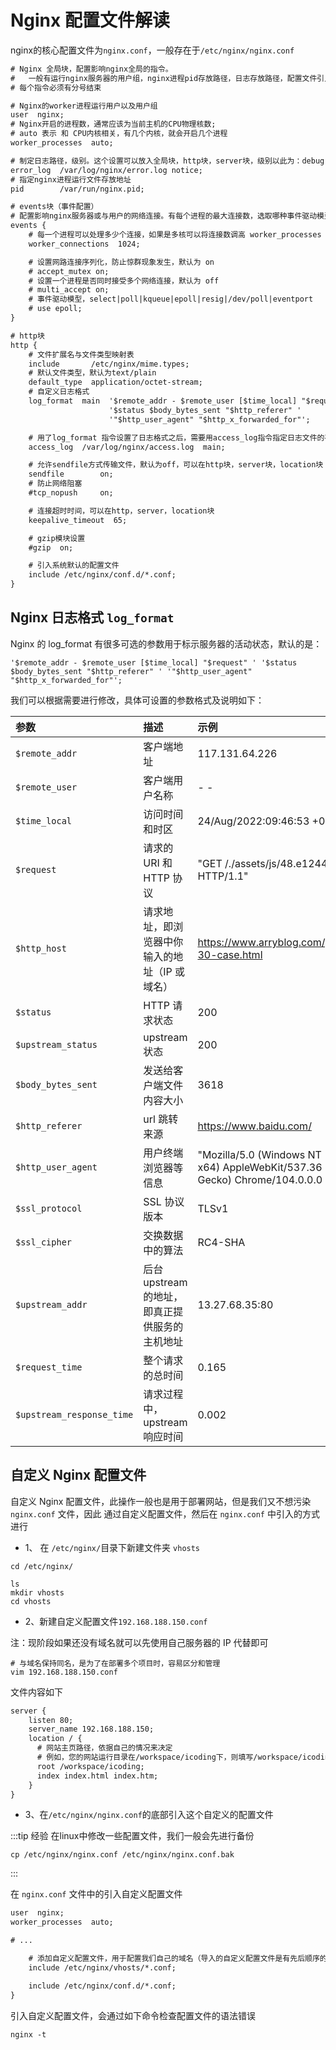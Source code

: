 # Nginx 配置文件解读

nginx的核心配置文件为`nginx.conf`，一般存在于`/etc/nginx/nginx.conf`

```txt
# Nginx 全局块，配置影响nginx全局的指令。
#   一般有运行nginx服务器的用户组，nginx进程pid存放路径，日志存放路径，配置文件引入，允许生成worker process数等。
# 每个指令必须有分号结束

# Nginx的worker进程运行用户以及用户组
user  nginx;
# Nginx开启的进程数，通常应该为当前主机的CPU物理核数;
# auto 表示 和 CPU内核相关，有几个内核，就会开启几个进程
worker_processes  auto;

# 制定日志路径，级别。这个设置可以放入全局块，http块，server块，级别以此为：debug|info|notice|warn|error|crit|alert|emerg
error_log  /var/log/nginx/error.log notice;
# 指定nginx进程运行文件存放地址
pid        /var/run/nginx.pid;

# events块（事件配置）
# 配置影响nginx服务器或与用户的网络连接。有每个进程的最大连接数，选取哪种事件驱动模型处理连接请求，是否允许同时接受多个网路连接，开启多个网络连接序列化等。
events {
    # 每一个进程可以处理多少个连接，如果是多核可以将连接数调高 worker_processes * 1024
    worker_connections  1024;

    # 设置网路连接序列化，防止惊群现象发生，默认为 on
    # accept_mutex on;
    # 设置一个进程是否同时接受多个网络连接，默认为 off
    # multi_accept on;
    # 事件驱动模型，select|poll|kqueue|epoll|resig|/dev/poll|eventport
    # use epoll;
}

# http块
http {
    # 文件扩展名与文件类型映射表
    include       /etc/nginx/mime.types;
    # 默认文件类型，默认为text/plain
    default_type  application/octet-stream;
    # 自定义日志格式
    log_format  main  '$remote_addr - $remote_user [$time_local] "$request" '
                      '$status $body_bytes_sent "$http_referer" '
                      '"$http_user_agent" "$http_x_forwarded_for"';

    # 用了log_format 指令设置了日志格式之后，需要用access_log指令指定日志文件的存放路径；
    access_log  /var/log/nginx/access.log  main;

    # 允许sendfile方式传输文件，默认为off，可以在http块，server块，location块
    sendfile        on;
    # 防止网络阻塞
    #tcp_nopush     on;

    # 连接超时时间，可以在http，server，location块
    keepalive_timeout  65;

    # gzip模块设置
    #gzip  on;

    # 引入系统默认的配置文件
    include /etc/nginx/conf.d/*.conf;
}
```

## Nginx 日志格式 `log_format` 

Nginx 的 log_format 有很多可选的参数用于标示服务器的活动状态，默认的是：

`'$remote_addr - $remote_user [$time_local] "$request" ' '$status $body_bytes_sent "$http_referer" ' '"$http_user_agent" "$http_x_forwarded_for"';`

我们可以根据需要进行修改，具体可设置的参数格式及说明如下：

| 参数                      | 描述                                           | 示例                                                         |
| :------------------------ | :--------------------------------------------- | :----------------------------------------------------------- |
| `$remote_addr`            | 客户端地址                                     | 117.131.64.226                                               |
| `$remote_user`            | 客户端用户名称                                 | - -                                                          |
| `$time_local`             | 访问时间和时区                                 | 24/Aug/2022:09:46:53 +0800                                   |
| `$request`                | 请求的 URI 和 HTTP 协议                        | "GET /./assets/js/48.e1244895.js HTTP/1.1"                   |
| `$http_host`              | 请求地址，即浏览器中你输入的地址（IP 或域名）  | https://www.arryblog.com/guide/css3/css-30-case.html         |
| `$status`                 | HTTP 请求状态                                  | 200                                                          |
| `$upstream_status`        | upstream 状态                                  | 200                                                          |
| `$body_bytes_sent`        | 发送给客户端文件内容大小                       | 3618                                                         |
| `$http_referer`           | url 跳转来源                                   | https://www.baidu.com/                                       |
| `$http_user_agent`        | 用户终端浏览器等信息                           | "Mozilla/5.0 (Windows NT 10.0; Win64; x64) AppleWebKit/537.36 (KHTML, like Gecko) Chrome/104.0.0.0 Safari/537.36" |
| `$ssl_protocol`           | SSL 协议版本                                   | TLSv1                                                        |
| `$ssl_cipher`             | 交换数据中的算法                               | RC4-SHA                                                      |
| `$upstream_addr`          | 后台 upstream 的地址，即真正提供服务的主机地址 | 13.27.68.35:80                                               |
| `$request_time`           | 整个请求的总时间                               | 0.165                                                        |
| `$upstream_response_time` | 请求过程中，upstream 响应时间                  | 0.002                                                        |


## 自定义 Nginx 配置文件

自定义 Nginx 配置文件，此操作一般也是用于部署网站，但是我们又不想污染 `nginx.conf` 文件，因此
通过自定义配置文件，然后在 `nginx.conf` 中引入的方式进行

- 1、 在 `/etc/nginx/`目录下新建文件夹 `vhosts`

```shell
cd /etc/nginx/

ls
mkdir vhosts
cd vhosts
```

- 2、新建自定义配置文件`192.168.188.150.conf`

注：现阶段如果还没有域名就可以先使用自己服务器的 IP 代替即可

```shell
# 与域名保持同名，是为了在部署多个项目时，容易区分和管理
vim 192.168.188.150.conf
```

文件内容如下

```txt
server {
    listen 80;
    server_name 192.168.188.150;
	location / {
      # 网站主页路径，依据自己的情况来决定
      # 例如，您的网站运行目录在/workspace/icoding下，则填写/workspace/icoding
      root /workspace/icoding;
	  index index.html index.htm;
    }
}
```

- 3、在`/etc/nginx/nginx.conf`的底部引入这个自定义的配置文件

:::tip 经验
在linux中修改一些配置文件，我们一般会先进行备份

```shell
cp /etc/nginx/nginx.conf /etc/nginx/nginx.conf.bak
```
:::

在 `nginx.conf` 文件中的引入自定义配置文件

```txt
user  nginx;
worker_processes  auto;

# ...

    # 添加自定义配置文件，用于配置我们自己的域名（导入的自定义配置文件是有先后顺序的）
	include /etc/nginx/vhosts/*.conf;

    include /etc/nginx/conf.d/*.conf;
}
```

引入自定义配置文件，会通过如下命令检查配置文件的语法错误

```shell
nginx -t
```